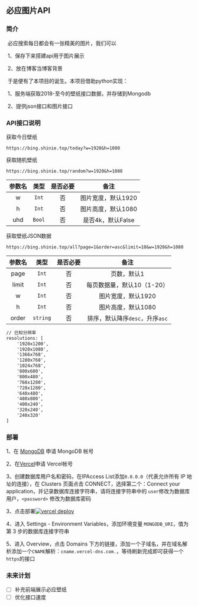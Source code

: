 ## 必应图片API

### 简介

​		必应搜索每日都会有一张精美的图片，我们可以

​		1、保存下来搭建api用于图片展示

​		2、放在博客当博客背景

​		于是便有了本项目的诞生。本项目借助python实现：

​		1、服务端获取2018-至今的壁纸接口数据，并存储到Mongodb

​		2、提供json接口和图片接口

### API接口说明

获取今日壁纸

```shell
https://bing.shinie.top/today?w=1920&h=1080
```

获取随机壁纸

```shell
https://bing.shinie.top/random?w=1920&h=1080
```

| 参数名 |  类型  | 是否必要 |        备注        |
| :----: | :----: | :------: | :----------------: |
|   w    | `Int`  |    否    | 图片宽度，默认1920 |
|   h    | `Int`  |    否    | 图片高度，默认1080 |
|  uhd   | `Bool` |    否    | 是否4k，默认False  |

获取壁纸JSON数据

```shell
https://bing.shinie.top/all?page=1&order=asc&limit=10&w=1920&h=1080
```

| 参数名 |   类型   | 是否必要 |              备注               |
| :----: | :------: | :------: | :-----------------------------: |
|  page  |  `Int`   |    否    |           页数，默认1           |
| limit  |  `Int`   |    否    |   每页数据量，默认10（1-20）    |
|   w    |  `Int`   |    否    |       图片宽度，默认1920        |
|   h    |  `Int`   |    否    |       图片高度，默认1080        |
| order  | `string` |    否    | 排序，默认降序`desc`，升序`asc` |

```markdown
// 已知分辨率
resolutions: [
    '1920x1200',
    '1920x1080',
    '1366x768',
    '1280x768',
    '1024x768',
    '800x600',
    '800x480',
    '768x1280',
    '720x1280',
    '640x480',
    '480x800',
    '400x240',
    '320x240',
    '240x320'
]
```

### 部署

1、在 [MongoDB](https://www.mongodb.com/cloud/atlas/register) 申请 MongoDB 帐号

2、在[Vercel](https://vercel.com/signup)申请 Vercel帐号

3、创建数据库用户名和密码，在IPAccess List添加`0.0.0.0`（代表允许所有 IP 地址的连接），在 Clusters 页面点击 CONNECT，选择第二个：Connect your application，并记录数据库连接字符串，请将连接字符串中的 `user`修改为数据库用户，`<password>` 修改为数据库密码

3、点击部署<a href="https://vercel.com/import/project?template=https://github.com/flow2000/bing-api/tree/master" target="_blank" rel="noopener noreferrer"><img src="https://vercel.com/button" alt="vercel deploy"></a>

4、进入 Settings - Environment Variables，添加环境变量 `MONGODB_URI`，值为第 3 步的数据库连接字符串

5、进入 Overview，点击 Domains 下方的链接，添加一个子域名，并在域名解析添加一个`CNAME`解析：`cname.vercel-dns.com.`，等待刷新完成即可获得一个`https`的接口

### 未来计划

- [ ] 补充前端展示必应壁纸
- [ ] 优化接口速度